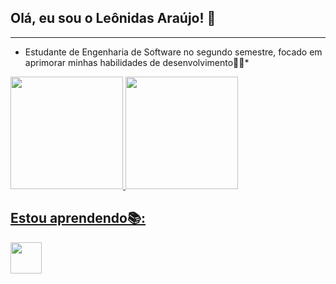 ## Olá, eu sou o Leônidas Araújo! 👋
---
* Estudante de Engenharia de Software no segundo semestre, focado em aprimorar minhas habilidades de desenvolvimento👨‍💻*

<div>
<a href="https://github.com/leoAraujo20">
<img loading="lazy" height="180em" src="https://github-readme-stats.vercel.app/api/top-langs/?username=leoAraujo20&layout=compact&langs_count=7&theme=dracula"/>
<img loading="lazy" height="180em" src="https://github-readme-stats.vercel.app/api?username=leoAraujo20&show_icons=true&theme=dracula&include_all_commits=true&count_private=true"/>
</div>

## Estou aprendendo📚:
<img src="https://cdn.jsdelivr.net/gh/devicons/devicon@latest/icons/python/python-original.svg" width="50" heigth="50" />
          

